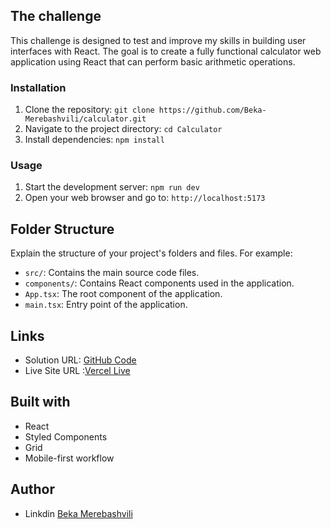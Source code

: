 ## The challenge

This challenge is designed to test and improve my skills in building user interfaces with React. The goal is to create a fully functional calculator web application using React that can perform basic arithmetic operations.

### Installation

1. Clone the repository: `git clone https://github.com/Beka-Merebashvili/calculator.git`
2. Navigate to the project directory: `cd Calculator`
3. Install dependencies: `npm install`

### Usage

1. Start the development server: `npm run dev`
2. Open your web browser and go to: `http://localhost:5173`

## Folder Structure

Explain the structure of your project's folders and files. For example:

- `src/`: Contains the main source code files.
- `components/`: Contains React components used in the application.
- `App.tsx`: The root component of the application.
- `main.tsx`: Entry point of the application.


## Links

- Solution URL: [GitHub Code](https://github.com/Beka-Merebashvili/calculator)
- Live Site URL :[Vercel Live](https://calculator-wine-tau.vercel.app)

## Built with
- React
- Styled Components
- Grid
- Mobile-first workflow

## Author 

- Linkdin [Beka Merebashvili](https://www.linkedin.com/in/beka-merebashvili/)
 
